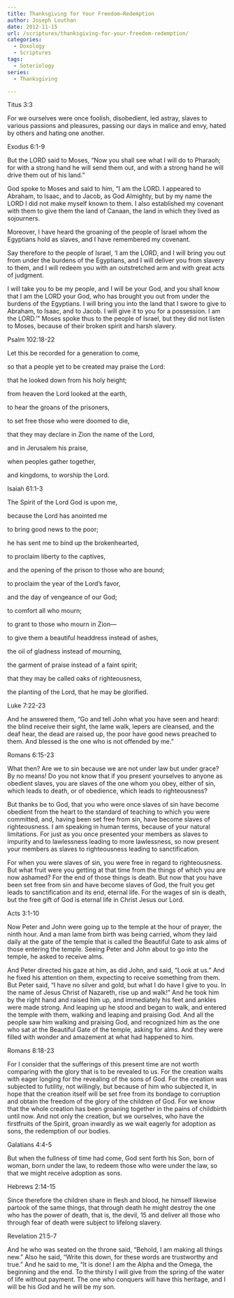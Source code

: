 ```yaml
---
title: Thanksgiving for Your Freedom—Redemption
author: Joseph Louthan
date: 2012-11-15
url: /scriptures/thanksgiving-for-your-freedom-redemption/
categories:
  - Doxology
  - Scriptures
tags:
  - Soteriology
series:
  - Thanksgiving

---
```

Titus 3:3
  
For we ourselves were once foolish, disobedient, led astray, slaves to various passions and pleasures, passing our days in malice and envy, hated by others and hating one another.

Exodus 6:1-9
  
But the LORD said to Moses, “Now you shall see what I will do to Pharaoh; for with a strong hand he will send them out, and with a strong hand he will drive them out of his land.”

God spoke to Moses and said to him, “I am the LORD. I appeared to Abraham, to Isaac, and to Jacob, as God Almighty, but by my name the LORD I did not make myself known to them. I also established my covenant with them to give them the land of Canaan, the land in which they lived as sojourners.

Moreover, I have heard the groaning of the people of Israel whom the Egyptians hold as slaves, and I have remembered my covenant.
  
Say therefore to the people of Israel, ‘I am the LORD, and I will bring you out from under the burdens of the Egyptians, and I will deliver you from slavery to them, and I will redeem you with an outstretched arm and with great acts of judgment. 

I will take you to be my people, and I will be your God, and you shall know that I am the LORD your God, who has brought you out from under the burdens of the Egyptians. I will bring you into the land that I swore to give to Abraham, to Isaac, and to Jacob. I will give it to you for a possession. I am the LORD.’” Moses spoke thus to the people of Israel, but they did not listen to Moses, because of their broken spirit and harsh slavery.

Psalm 102:18-22
  
Let this be recorded for a generation to come,
  
so that a people yet to be created may praise the Lord:
  
that he looked down from his holy height;
  
from heaven the Lord looked at the earth,
  
to hear the groans of the prisoners,
  
to set free those who were doomed to die,
  
that they may declare in Zion the name of the Lord,
  
and in Jerusalem his praise,
  
when peoples gather together,
  
and kingdoms, to worship the Lord.

Isaiah 61:1-3
  
The Spirit of the Lord God is upon me,
  
because the Lord has anointed me
  
to bring good news to the poor;
  
he has sent me to bind up the brokenhearted,
  
to proclaim liberty to the captives,
  
and the opening of the prison to those who are bound;
  
to proclaim the year of the Lord’s favor,
  
and the day of vengeance of our God;
  
to comfort all who mourn;
  
to grant to those who mourn in Zion—
  
to give them a beautiful headdress instead of ashes,
  
the oil of gladness instead of mourning,
  
the garment of praise instead of a faint spirit;
  
that they may be called oaks of righteousness,
  
the planting of the Lord, that he may be glorified.

Luke 7:22-23
  
And he answered them, “Go and tell John what you have seen and heard: the blind receive their sight, the lame walk, lepers are cleansed, and the deaf hear, the dead are raised up, the poor have good news preached to them. And blessed is the one who is not offended by me.”

Romans 6:15-23
  
What then? Are we to sin because we are not under law but under grace? By no means! Do you not know that if you present yourselves to anyone as obedient slaves, you are slaves of the one whom you obey, either of sin, which leads to death, or of obedience, which leads to righteousness?
  
But thanks be to God, that you who were once slaves of sin have become obedient from the heart to the standard of teaching to which you were committed, and, having been set free from sin, have become slaves of righteousness. I am speaking in human terms, because of your natural limitations. For just as you once presented your members as slaves to impurity and to lawlessness leading to more lawlessness, so now present your members as slaves to righteousness leading to sanctification.

For when you were slaves of sin, you were free in regard to righteousness. But what fruit were you getting at that time from the things of which you are now ashamed? For the end of those things is death. But now that you have been set free from sin and have become slaves of God, the fruit you get leads to sanctification and its end, eternal life. For the wages of sin is death, but the free gift of God is eternal life in Christ Jesus our Lord.

Acts 3:1-10
  
Now Peter and John were going up to the temple at the hour of prayer, the ninth hour. And a man lame from birth was being carried, whom they laid daily at the gate of the temple that is called the Beautiful Gate to ask alms of those entering the temple. Seeing Peter and John about to go into the temple, he asked to receive alms. 

And Peter directed his gaze at him, as did John, and said, “Look at us.” And he fixed his attention on them, expecting to receive something from them. But Peter said, “I have no silver and gold, but what I do have I give to you. In the name of Jesus Christ of Nazareth, rise up and walk!” And he took him by the right hand and raised him up, and immediately his feet and ankles were made strong. And leaping up he stood and began to walk, and entered the temple with them, walking and leaping and praising God. And all the people saw him walking and praising God, and recognized him as the one who sat at the Beautiful Gate of the temple, asking for alms. And they were filled with wonder and amazement at what had happened to him.

Romans 8:18-23
  
For I consider that the sufferings of this present time are not worth comparing with the glory that is to be revealed to us. For the creation waits with eager longing for the revealing of the sons of God. For the creation was subjected to futility, not willingly, but because of him who subjected it, in hope that the creation itself will be set free from its bondage to corruption and obtain the freedom of the glory of the children of God. For we know that the whole creation has been groaning together in the pains of childbirth until now. And not only the creation, but we ourselves, who have the firstfruits of the Spirit, groan inwardly as we wait eagerly for adoption as sons, the redemption of our bodies.

Galatians 4:4-5
  
But when the fullness of time had come, God sent forth his Son, born of woman, born under the law, to redeem those who were under the law, so that we might receive adoption as sons.

Hebrews 2:14-15
  
Since therefore the children share in flesh and blood, he himself likewise partook of the same things, that through death he might destroy the one who has the power of death, that is, the devil, 15 and deliver all those who through fear of death were subject to lifelong slavery.

Revelation 21:5-7
  
And he who was seated on the throne said, “Behold, I am making all things new.” Also he said, “Write this down, for these words are trustworthy and true.” And he said to me, “It is done! I am the Alpha and the Omega, the beginning and the end. To the thirsty I will give from the spring of the water of life without payment. The one who conquers will have this heritage, and I will be his God and he will be my son.